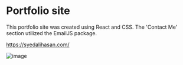 # Portfolio site

This portfolio site was created using React and CSS. The 'Contact Me' section utilized the EmailJS package.

https://syedalihasan.com/

![image](https://user-images.githubusercontent.com/77036553/191941880-5e076a35-fc25-48b1-9bb4-bd3a33e2da2c.png)
